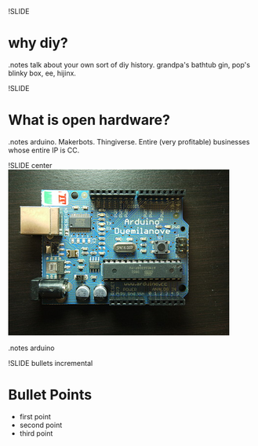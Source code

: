 !SLIDE
# why diy? #
.notes talk about your own sort of diy history. grandpa's bathtub gin, pop's blinky box, ee, hijinx. 

!SLIDE
# What is open hardware? #
.notes arduino. Makerbots. Thingiverse. Entire (very profitable) businesses whose entire IP is CC. 

!SLIDE center 
![img/50561808.jpg](img/50561808.jpg)

.notes arduino


!SLIDE bullets incremental
# Bullet Points #

* first point
* second point
* third point

